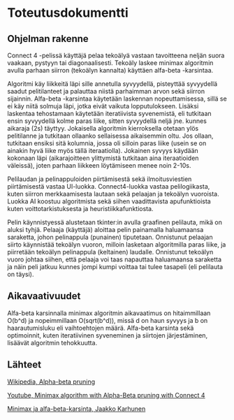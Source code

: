 # Toteutusdokumentti

## Ohjelman rakenne

Connect 4 -pelissä käyttäjä pelaa tekoälyä vastaan tavoitteena neljän suora vaakaan, pystyyn tai diagonaalisesti. Tekoäly laskee minimax algoritmin avulla parhaan siirron (tekoälyn kannalta) käyttäen alfa-beta -karsintaa.

Algoritmi käy liikkeitä läpi sille annetulla syvyydellä, pisteyttää syvyydellä saadut pelitilanteet ja palauttaa niistä parhaimman arvon sekä siirron sijainnin. Alfa-beta -karsintaa käytetään laskennan nopeuttamisessa, sillä se ei käy niitä solmuja läpi, jotka eivät vaikuta lopputulokseen. Lisäksi laskentaa tehostamaan käytetään iteratiivista syvenemistä, eli tutkitaan ensin syvyydellä kolme paras liike, sitten syvyydellä neljä jne. kunnes aikaraja (2s) täyttyy. Jokaisella algoritmin kierroksella otetaan ylös pelitilanne ja tutkitaan ollaanko sellaisessa aikaisemmin oltu. Jos ollaan, tutkitaan ensiksi sitä kolumnia, jossa oli silloin paras liike (usein se on ainakin hyvä liike myös tällä iteraatiolla). Jokainen syvyys käydään kokonaan läpi (aikarajoitteen ylittymistä tutkitaan aina iteraatioiden väleissä), joten parhaan liikkeen löytämiseen menee noin 2-10s.

Pelilaudan ja pelinappuloiden piirtämisestä sekä ilmoitusviestien piirtämisestä vastaa UI-luokka. Connect4-luokka vastaa pelilogiikasta, kuten siirron merkkaamisesta lautaan sekä pelaajan ja tekoälyn vuoroista. Luokka AI koostuu algoritmista sekä siihen vaadittavista apufunktioista kuten voittotarkistuksesta ja heuristiikkafunktiosta.

Pelin käynnistyessä alustetaan tkinter:in avulla graafinen pelilauta, mikä on aluksi tyhjä. Pelaaja (käyttäjä) aloittaa pelin painamalla haluamaansa saraketta, johon pelinappula (punainen) tiputetaan. Onnistunut pelaajan siirto käynnistää tekoälyn vuoron, milloin lasketaan algoritmilla paras liike, ja piirretään tekoälyn pelinappula (keltainen) laudalle. Onnistunut tekoälyn vuoro johtaa siihen, että pelaaja voi taas napauttaa haluamaansa saraketta ja näin peli jatkuu kunnes jompi kumpi voittaa tai tulee tasapeli (eli pelilauta on täysi).

## Aikavaativuudet

Alfa-beta karsinnalla minimax algoritmin aikavaatimus on hitaimmillaan O(b^d) ja nopeimmillaan O(sqrt(b^d)), missä d on haun syvyys ja b on haarautumisluku eli vaihtoehtojen määrä. Alfa-beta karsinta sekä optimoinnit, kuten iteratiivinen syveneminen ja siirtojen järjestäminen, lisäävät algoritmin tehokkuutta.

## Lähteet

[Wikipedia, Alpha-beta pruning](https://en.wikipedia.org/wiki/Alpha%E2%80%93beta_pruning)

[Youtube, Minimax algorithm with Alpha-Beta pruning with Connect 4](https://www.youtube.com/watch?v=DV5d31z1xTI&list=WL&index=1&t=196s)

[Minimax ja alfa-beta-karsinta, Jaakko Karhunen](https://jyx.jyu.fi/bitstreams/991dbfe7-5ba5-4c0e-9c8d-5ad4fc2022e7/download)

